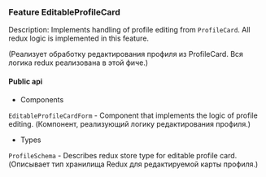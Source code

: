 ### Feature EditableProfileCard

Description: Implements handling of profile editing from `ProfileCard`. All redux logic is implemented in this feature.

(Реализует обработку редактирования профиля из ProfileCard. Вся логика redux реализована в этой фиче.)

#### Public api

- Components

`EditableProfileCardForm` - Component that implements the logic of profile editing. (Компонент, реализующий логику редактирования профиля.)

- Types

`ProfileSchema` - Describes redux store type for editable profile card. (Описывает тип хранилища Redux для редактируемой карты профиля.)
